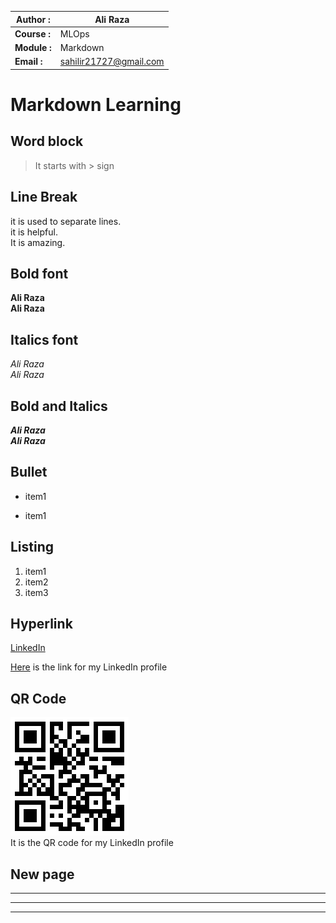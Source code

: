 | **Author :** | Ali Raza                    |
|--------------|-----------------------------|
| **Course :** | MLOps                       |
| **Module :** | Markdown             |
| **Email :**  | sahilir21727@gmail.com      |


# Markdown Learning

## Word block
> It starts with > sign

## Line Break
it is used to separate lines. \
it is helpful. \
It is amazing.


## Bold font
**Ali Raza** \
__Ali Raza__

## Italics font
*Ali Raza*  \
_Ali Raza_

## Bold and Italics
***Ali Raza*** \
___Ali Raza___

## Bullet
* item1
- item1

## Listing
1. item1
2. item2
3. item3

## Hyperlink
[LinkedIn](linkedin.com/in/aliraza~pk)

[LinkedIn]:linkedin.com/in/aliraza~pk
[Here][LinkedIn] is the link for my LinkedIn profile



## QR Code
![QR](qr.png) \
It is the QR code for my LinkedIn profile


## New page 
---
___
***
